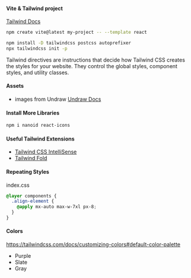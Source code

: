 #### Vite & Tailwind project

[Tailwind Docs](https://tailwindcss.com/docs/guides/vite)

```sh
npm create vite@latest my-project -- --template react
```

```sh
npm install -D tailwindcss postcss autoprefixer
npx tailwindcss init -p
```

Tailwind directives are instructions that decide how Tailwind CSS creates the styles for your website. They control the global styles, component styles, and utility classes.

#### Assets

- images from Undraw
  [Undraw Docs](https://undraw.co/)

#### Install More Libraries

```sh
npm i nanoid react-icons
```

#### Useful Tailwind Extensions

- [Tailwind CSS IntelliSense](https://marketplace.visualstudio.com/items?itemName=bradlc.vscode-tailwindcss)
- [Tailwind Fold](https://marketplace.visualstudio.com/items?itemName=stivo.tailwind-fold)

#### Repeating Styles

index.css

```css
@layer components {
  .align-element {
    @apply mx-auto max-w-7xl px-8;
  }
}
```

#### Colors

https://tailwindcss.com/docs/customizing-colors#default-color-palette

- Purple
- Slate
- Gray
